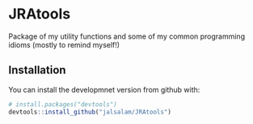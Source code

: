 # JRAtools
Package of my utility functions and some of my common programming idioms (mostly to remind myself!)

## Installation
You can install the developmnet version from github with:

```r
# install.packages("devtools")
devtools::install_github("jalsalam/JRAtools")
```

